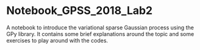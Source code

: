 # Notebook_GPSS_2018_Lab2
A notebook to introduce the variational sparse Gaussian process using the GPy library. It contains some brief explanations around the topic and some exercises to play around with the codes.
